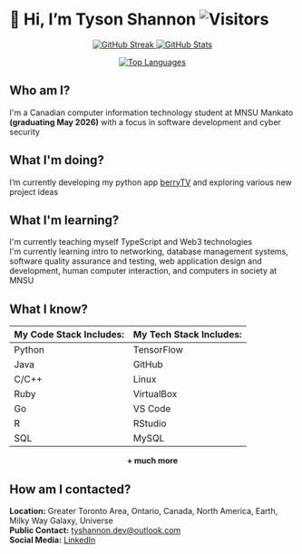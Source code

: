 # 👋 Hi, I’m Tyson Shannon ![Visitors](https://visitor-badge.laobi.icu/badge?page_id=Tyson-Shannon.Tyson-Shannon)

<p align="center">
  <a href="https://git.io/streak-stats">
    <img src="https://streak-stats.demolab.com?user=Tyson-Shannon&theme=tokyonight" alt="GitHub Streak"/>
  </a>
  <a href="https://github.com/anuraghazra/github-readme-stats">
    <img src="https://github-readme-stats.vercel.app/api?username=Tyson-Shannon&show_icons=true&theme=tokyonight" alt="GitHub Stats"/>
  </a>
</p>

<p align="center">
  <a href="https://github.com/anuraghazra/github-readme-stats">
    <img src="https://github-readme-stats.vercel.app/api/top-langs/?username=Tyson-Shannon&layout=compact&theme=tokyonight" alt="Top Languages"/>
  </a>
</p>

## Who am I?
I'm a Canadian computer information technology student at MNSU Mankato **(graduating May 2026)** with a focus in software development and cyber security <br/>

## What I'm doing?
I’m currently developing my python app [berryTV](https://github.com/Tyson-Shannon/berryTV) and exploring various new project ideas <br/>

## What I'm learning?
I'm currently teaching myself TypeScript and Web3 technologies <br/>
I'm currently learning intro to networking, database management systems, software quality assurance and testing, web application design and development, human computer interaction, and computers in society at MNSU <br/>

## What I know?
<div align="center">
<table>
  <thead>
    <tr>
      <th><strong>My Code Stack Includes:</strong></th>
      <th><strong>My Tech Stack Includes:</strong></th>
    </tr>
  </thead>
  <tbody>
    <tr>
      <td>Python</td>
      <td>TensorFlow</td>
    </tr>
    <tr>
      <td>Java</td>
      <td>GitHub</td>
    </tr>
    <tr>
      <td>C/C++</td>
      <td>Linux</td>
    </tr>
    <tr>
      <td>Ruby</td>
      <td>VirtualBox</td>
    </tr>
    <tr>
      <td>Go</td>
      <td>VS Code</td>
    </tr>
    <tr>
      <td>R</td>
      <td>RStudio</td>
    </tr>
    <tr>
      <td>SQL</td>
      <td>MySQL</td>
    </tr>
  </tbody>
</table>
<strong>+ much more</strong>
</div>


## How am I contacted?
**Location:** Greater Toronto Area, Ontario, Canada, North America, Earth, Milky Way Galaxy, Universe <br/>
**Public Contact:** tyshannon.dev@outlook.com <br/>
**Social Media:** [LinkedIn](https://www.linkedin.com/in/tyson-shannon-a56458276/) <br/>

<!---
Tyson-Shannon/Tyson-Shannon is a ✨ special ✨ repository because its `README.md` (this file) appears on your GitHub profile.
You can click the Preview link to take a look at your changes.
--->
